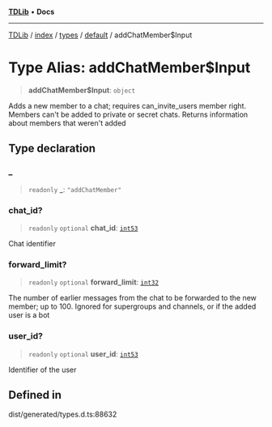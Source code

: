 [**TDLib**](../../../../../../README.md) • **Docs**

***

[TDLib](../../../../../../modules.md) / [index](../../../../../README.md) / [types](../../../README.md) / [default](../README.md) / addChatMember$Input

# Type Alias: addChatMember$Input

> **addChatMember$Input**: `object`

Adds a new member to a chat; requires can_invite_users member right. Members can't be added to private or secret chats. Returns information about members that weren't added

## Type declaration

### \_

> `readonly` **\_**: `"addChatMember"`

### chat\_id?

> `readonly` `optional` **chat\_id**: [`int53`](int53.md)

Chat identifier

### forward\_limit?

> `readonly` `optional` **forward\_limit**: [`int32`](int32.md)

The number of earlier messages from the chat to be forwarded to the new member; up to 100. Ignored for supergroups and channels, or if the added user is a bot

### user\_id?

> `readonly` `optional` **user\_id**: [`int53`](int53.md)

Identifier of the user

## Defined in

dist/generated/types.d.ts:88632
